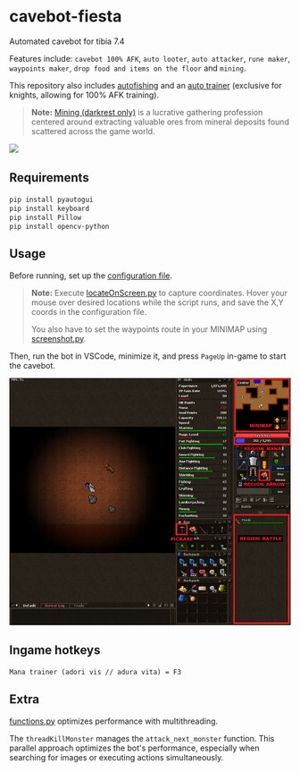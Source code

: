 # cavebot-fiesta

Automated cavebot for tibia 7.4

Features include: `cavebot 100% AFK`, `auto looter`, `auto attacker`, `rune maker`, `waypoints maker`, `drop food and items on the floor` and `mining`.

This repository also includes [autofishing](https://github.com/felipevzps/cavebot-fiesta/blob/main/utils/autofishing.py) and an [auto trainer](https://github.com/felipevzps/cavebot-fiesta/blob/main/utils/trainer.py) (exclusive for knights, allowing for 100% AFK training).

> **Note:** [Mining (darkrest only)](https://darkrest-online.gitbook.io/darkrest.online-wiki/gathering-and-crafting/gathering) is a lucrative gathering profession centered around extracting valuable ores from mineral deposits found scattered across the game world.

![](https://github.com/felipevzps/cavebot-fiesta/blob/main/cavebot-fiesta/cavebot-fiesta.gif)

## Requirements

```
pip install pyautogui
pip install keyboard
pip install Pillow
pip install opencv-python
```

## Usage

Before running, set up the [configuration file](https://github.com/felipevzps/cavebot-fiesta/blob/main/cavebot-fiesta/config.py).

>**Note:** Execute [locateOnScreen.py](https://github.com/felipevzps/cavebot-fiesta/blob/main/utils/locateOnScreen.py) to capture coordinates. Hover your mouse over desired locations while the script runs, and save the X,Y coords in the configuration file.
>
>You also have to set the waypoints route in your MINIMAP using [screenshot.py](https://github.com/felipevzps/cavebot-fiesta/blob/main/utils/screenshot.py).

Then, run the bot in VSCode, minimize it, and press `PageUp` in-game to start the cavebot.

![](https://github.com/felipevzps/cavebot-fiesta/blob/main/cavebot-fiesta/darkrest/images/positions.PNG)

## Ingame hotkeys

```
Mana trainer (adori vis // adura vita) = F3
```

## Extra

[functions.py](https://github.com/felipevzps/cavebot-fiesta/blob/main/cavebot-fiesta/functions.py) optimizes performance with multithreading.

The `threadKillMonster` manages the `attack_next_monster` function. This parallel approach optimizes the bot's performance, especially when searching for images or executing actions simultaneously.
